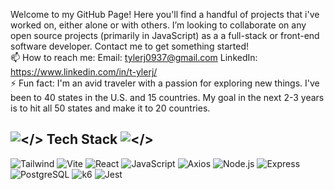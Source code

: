 Welcome to my GitHub Page! Here you'll find a handful of projects that i've worked on, either alone or with others.
I’m looking to collaborate on any open source projects (primarily in JavaScript) as a a full-stack or front-end software developer. Contact me to get something started!  
📫 How to reach me:
    Email: tylerj0937@gmail.com
    LinkedIn: https://www.linkedin.com/in/t-ylerj/ <br>
⚡ Fun fact: I'm an avid traveler with a passion for exploring new things. I've been to 40 states in the U.S. and 15 countries. My goal in the next 2-3 years is to hit all 50 states and make it to 20 countries. 

## ![</>](https://img.shields.io/badge/html5-black?style=for-the-badge&logo=html5) Tech Stack ![</>](https://img.shields.io/badge/css3-black?style=for-the-badge&logo=css3)

![Tailwind](https://img.shields.io/badge/tailwind-black?style=for-the-badge&logo=tailwindcss)
![Vite](https://img.shields.io/badge/vite-black?style=for-the-badge&logo=vite)
![React](https://img.shields.io/badge/react-black?style=for-the-badge&logo=react)
![JavaScript](https://img.shields.io/badge/javascript-black?style=for-the-badge&logo=javascript)
![Axios](https://img.shields.io/badge/axios-black?style=for-the-badge&logo=axios)
![Node.js](https://img.shields.io/badge/node.js-black?style=for-the-badge&logo=node.js)
![Express](https://img.shields.io/badge/express-black?style=for-the-badge&logo=express)
![PostgreSQL](https://img.shields.io/badge/postgresql-black?style=for-the-badge&logo=postgresql)
![k6](https://img.shields.io/badge/k6-black?style=for-the-badge&logo=k6)
![Jest](https://img.shields.io/badge/jest-black?style=for-the-badge&logo=jest)
<!---
t-ylerJ/t-ylerJ is a ✨ special ✨ repository because its `README.md` (this file) appears on your GitHub profile.
You can click the Preview link to take a look at your changes.
--->
